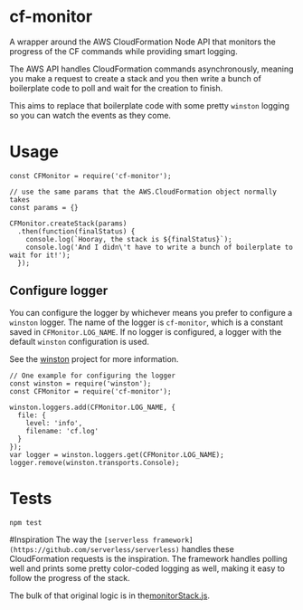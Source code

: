 # cf-monitor
A wrapper around the AWS CloudFormation Node API that monitors the progress of the CF commands while providing smart logging.

The AWS API handles CloudFormation commands asynchronously, meaning you make a request to create a stack and you then write a bunch of boilerplate code to poll and wait for the creation to finish.

This aims to replace that boilerplate code with some pretty `winston` logging so you can watch the events as they come.

# Usage

```
const CFMonitor = require('cf-monitor');

// use the same params that the AWS.CloudFormation object normally takes
const params = {}

CFMonitor.createStack(params)
  .then(function(finalStatus) {
    console.log(`Hooray, the stack is ${finalStatus}`);
    console.log('And I didn\'t have to write a bunch of boilerplate to wait for it!');
  });
```

## Configure logger
You can configure the logger by whichever means you prefer to configure a `winston` logger.
The name of the logger is `cf-monitor`, which is a constant saved in `CFMonitor.LOG_NAME`.
If no logger is configured, a logger with the default `winston` configuration is used.

See the [winston](https://github.com/winstonjs/winston) project for more information.

```
// One example for configuring the logger
const winston = require('winston');
const CFMonitor = require('cf-monitor');

winston.loggers.add(CFMonitor.LOG_NAME, {
  file: {
    level: 'info',
    filename: 'cf.log'
  }
});
var logger = winston.loggers.get(CFMonitor.LOG_NAME);
logger.remove(winston.transports.Console);
```

# Tests

`npm test`

#Inspiration
The way the `[serverless framework](https://github.com/serverless/serverless)` handles these CloudFormation requests is the inspiration.
The framework handles polling well and prints some pretty color-coded logging as well, making it easy to follow the progress of the stack.

The bulk of that original logic is in the[monitorStack.js](https://github.com/serverless/serverless/blob/c13b81a9f2a2f3ed05f0775cda2275338cc0ccbd/lib/plugins/aws/lib/monitorStack.js).
